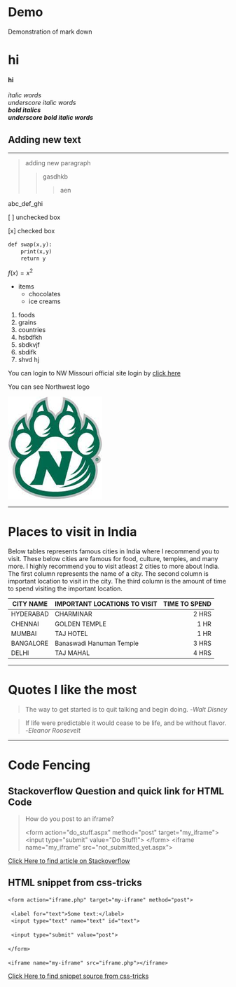 # Demo
Demonstration of mark down
# hi
#### hi
*italic words*<br>
_underscore italic words_ <br>
***bold italics***<br>
___underscore bold italic words___<br>

## Adding new text



---

> adding new paragraph
>> gasdhkb
>>> aen

abc\_def\_ghi

[ ] unchecked box

[x] checked box

```
def swap(x,y):
    print(x,y)
    return y
```

$f(x) = x^2$

* items
  * chocolates
  * ice creams

1. foods
2. grains
3. countries
4. hsbdfkh
  1. sbdkvjf
  2. sbdifk
  3. shvd hj


You can login to NW Missouri official site login by [click here](https://www.nwmissouri.edu/login/)

You can see Northwest logo

![here](nw.jpg)








---

# Places to visit in India

Below tables represents famous cities in India where I recommend you to visit. These below cities are famous for food, culture, temples, and many more. I highly recommend you to visit atleast 2 cities to more about India. The first column represents the name of a city. The second column is important location to visit in the city. The third column is the amount of time to spend visiting the important location.

| CITY NAME | IMPORTANT LOCATIONS TO VISIT | TIME TO SPEND |
| --- | --- | ---: |
| HYDERABAD | CHARMINAR | 2 HRS |
| CHENNAI | GOLDEN TEMPLE | 1 HR |
| MUMBAI | TAJ HOTEL | 1 HR |
| BANGALORE | Banaswadi Hanuman Temple | 3 HRS |
| DELHI | TAJ MAHAL | 4 HRS |


---

# Quotes I like the most

> The way to get started is to quit talking and begin doing. -*Walt Disney*

> If life were predictable it would cease to be life, and be without flavor. -*Eleanor Roosevelt*


---

# Code Fencing


## Stackoverflow Question and quick link for HTML Code

> How do you post to an iframe?
> 
> \<form action="do_stuff.aspx" method="post" target="my_iframe">
> \<input type="submit" value="Do Stuff!">
> \</form>
> \<iframe name="my_iframe" src="not_submitted_yet.aspx"></iframe>

[Click Here to find article on Stackoverflow](https://stackoverflow.com/questions/168455/how-do-you-post-to-an-iframe)


## HTML snippet from css-tricks
 
 ```
<form action="iframe.php" target="my-iframe" method="post">
			
  <label for="text">Some text:</label>
  <input type="text" name="text" id="text">
			
  <input type="submit" value="post">
			
</form>
		
<iframe name="my-iframe" src="iframe.php"></iframe>

```

[Click Here to find snippet source from css-tricks](https://css-tricks.com/snippets/html/post-data-to-an-iframe/)
